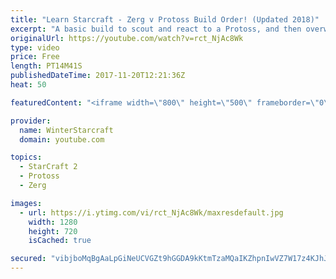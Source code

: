 ```yaml
---
title: "Learn Starcraft - Zerg v Protoss Build Order! (Updated 2018)"
excerpt: "A basic build to scout and react to a Protoss, and then overwhelm them with the swarm! Meant for lower level players looking for direction, not higher level looking for the dankest meta. -- Watch live at https://www.twitch.tv/wintergaming"
originalUrl: https://youtube.com/watch?v=rct_NjAc8Wk
type: video
price: Free
length: PT14M41S
publishedDateTime: 2017-11-20T12:21:36Z
heat: 50

featuredContent: "<iframe width=\"800\" height=\"500\" frameborder=\"0\" src=\"https://www.youtube.com/embed/rct_NjAc8Wk\" allow=\"accelerometer; autoplay; encrypted-media; gyroscope; picture-in-picture\" allowfullscreen></iframe>"

provider:
  name: WinterStarcraft
  domain: youtube.com

topics:
  - StarCraft 2
  - Protoss
  - Zerg

images:
  - url: https://i.ytimg.com/vi/rct_NjAc8Wk/maxresdefault.jpg
    width: 1280
    height: 720
    isCached: true

secured: "vibjboMqBgAaLpGiNeUCVGZt9hGGDA9kKtmTzaMQaIKZhpnIwVZ7W17z4KJhJJJcm4I/LSMxmgwyMqd4SfS1Fx+/XMCONpgnEqzQub+RDTKx5a1hrQ/YaxudW/zfjboA0aL3Tfrv6d5DLFIJGTrkKkL+Iz4fF+Ip3h/Qe3V5lHsd4wSqUEzSp9fsJPZydPhWFOJgTySPAKDUOUI06of80HSf4udeqYm6Uv9sibdki7oySEs4sE08/Pfa2WgjrB6+y8S92aWgUjWMOvFz5Gu7tPIycuxLjGmnUC6vqA9q77uZidV1KA3L7HYHGm9gvvXfSQgZxnPi8L8KGdxI1VEZA2PV9OHZ2TFccYhmAlgC/fcWmfCcvWDTHOmkHe8ay2TKDUNlkAxZ17i3As6ZOmTPyg6r+6ANfWBMFbxShL9DYjg=;W+6BEaIiY067yNGpmXZuWQ=="
---
```


